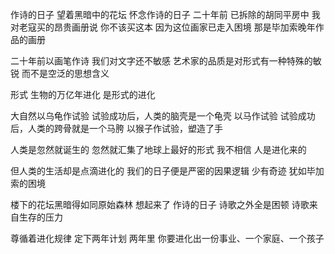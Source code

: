 作诗的日子
 望着黑暗中的花坛
怀念作诗的日子
二十年前
已拆除的胡同平房中
我对老寇买的昂贵画册说
你不该买这本
因为这位画家已走入困境
那是毕加索晚年作品的画册
 
二十年前以画笔作诗
我们对文字还不敏感
艺术家的品质是对形式有一种特殊的敏锐
而不是空泛的思想含义
 
形式
生物的万亿年进化
是形式的进化
 
大自然以乌龟作试验
试验成功后，人类的脑壳是一个龟壳
以马作试验
试验成功后，人类的跨骨就是一个马胯
以猴子作试验，塑造了手
 
人类是忽然就诞生的
忽然就汇集了地球上最好的形式
我不相信
人是进化来的
 
但人类的生活却是点滴进化的
我们的日子便是严密的因果逻辑
少有奇迹
犹如毕加索的困境
 
楼下的花坛黑暗得如同原始森林
想起来了
作诗的日子
诗歌之外全是困顿
诗歌来自生存的压力
 
尊循着进化规律
定下两年计划
两年里
你要进化出一份事业、一个家庭、一个孩子
 
 
